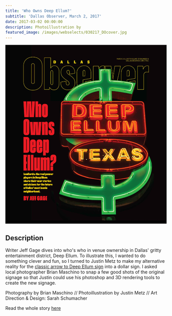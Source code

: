 ```yaml
---
title: 'Who Owns Deep Ellum?'
subtitle: 'Dallas Observer, March 2, 2017'
date: 2017-03-02 00:00:00
description: Photoillustration by
featured_image: /images/webselects/030217_DOcover.jpg
---
```


![](/images/webselects/030217_DOcover.jpg)

## Description

Writer Jeff Gage dives into who's who in venue ownership in Dallas' gritty entertainment district, Deep Ellum. To illustrate this, I wanted to do something clever and fun, so I turned to Justin Metz to make my alternative reality for the [classic arrow to Deep Ellum sign](https://en.wikipedia.org/wiki/Deep_Ellum,_Dallas#/media/File:Deep_Ellum_November_2017_04_(Deep_Ellum_Neon_Sign).jpg) into a dollar sign. I asked local photographer Brian Maschino to snap a few good shots of the original signage so that Justin could use his photoshop and 3D rendering tools to create the new signage.

Photography by Brian Maschino // Photoillustration by Justin Metz  // Art Direction & Design: Sarah Schumacher

Read the whole story [here](https://www.dallasobserver.com/music/who-owns-deep-ellum-meet-the-landlords-responsible-for-the-transformation-of-dallas-most-iconic-neighborhood-9200538)